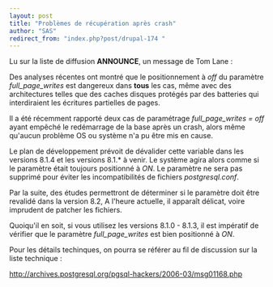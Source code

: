 ```yaml
---
layout: post
title: "Problèmes de récupération après crash"
author: "SAS"
redirect_from: "index.php?post/drupal-174 "
---
```



<p></p>

<!--more-->


<p>

Lu sur la liste de diffusion <strong>ANNOUNCE</strong>, un message de Tom Lane&nbsp;:

</p>

<p>

Des analyses récentes ont montré que le positionnement à <em>off</em> du paramètre <em>full_page_writes</em> est dangereux dans <strong>tous</strong> les cas, même avec des architectures telles que des caches disques protégés par des batteries qui interdiraient les écritures partielles de pages.

</p>

<p>

Il a été récemment rapporté deux cas de paramétrage <em>full_page_writes = off</em> ayant empêché le redémarrage de la base après un crash, alors même qu'aucun problème OS ou système n'a pu être mis en cause.

</p>

<p>

Le plan de développement prévoit de dévalider cette variable dans les versions 8.1.4 et les versions 8.1.* à venir. Le système agira alors comme si le paramètre était toujours positionné à <em>ON</em>. Le paramètre ne sera pas supprimé pour éviter les incompatibilités de fichiers <em>postgresql.conf</em>.

</p>

<p>

Par la suite, des études permettront de déterminer si le paramètre doit être revalidé dans la version 8.2, A l'heure actuelle, il apparaît délicat, voire imprudent de patcher les fichiers.

</p>

<p>

Quoiqu'il en soit, si vous utilisez les versions 8.1.0 - 8.1.3, il est impératif de vérifier que le paramètre <em>full_page_writes</em> est bien positionné à <em>ON</em>.

</p>

<p>

Pour les détails techinques, on pourra se référer au fil de discussion sur la liste technique&nbsp;:

<a href="http://archives.postgresql.org/pgsql-hackers/2006-03/msg01168.php">http://archives.postgresql.org/pgsql-hackers/2006-03/msg01168.php</a>

</p>